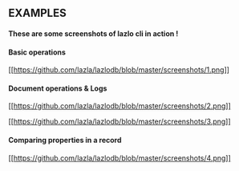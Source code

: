 ## EXAMPLES
#### These are some screenshots of lazlo cli in action !

#### Basic operations
[[https://github.com/lazla/lazlodb/blob/master/screenshots/1.png]]

#### Document operations & Logs
[[https://github.com/lazla/lazlodb/blob/master/screenshots/2.png]]

[[https://github.com/lazla/lazlodb/blob/master/screenshots/3.png]]

#### Comparing properties in a record
[[https://github.com/lazla/lazlodb/blob/master/screenshots/4.png]]